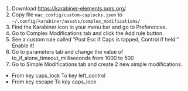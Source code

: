1. Download https://karabiner-elements.pqrs.org/
2. Copy file `mac_config/custom-caplocks.json` to `~/.config/karabiner/assets/complex_modifications/`
3. Find the Karabiner icon in your menu bar and go to Preferences.
4. Go to Complex Modifications tab and click the Add rule button.
5. See a custom rule called “Post Esc if Caps is tapped, Control if held.” Enable it!
6. Go to parameters tab and change the value of to_if_alone_timeout_milliseconds from 1000 to 500
7. Go to Simple Modifications tab and create 2 new simple modifications.
  - From key caps_lock To key left_control
  - From key escape To key caps_lock
